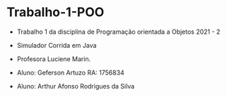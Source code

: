 # Trabalho-1-POO
* Trabalho 1 da disciplina de Programação orientada a Objetos 2021 - 2
* Simulador Corrida em Java

* Profesora Luciene Marin.
* Aluno: Geferson Artuzo  RA: 1756834
* Aluno: Arthur Afonso Rodrigues da Silva


